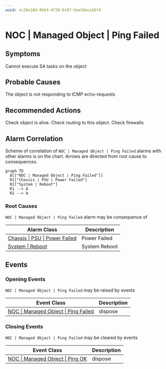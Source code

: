 ```yaml
---
uuid: ec26e28d-0b64-4738-8c07-5ee3daca16f4
---
```

# NOC | Managed Object | Ping Failed

## Symptoms

Cannot execute SA tasks on the object

## Probable Causes

The object is not responding to ICMP echo-requests

## Recommended Actions

Check object is alive. Check routing to this object. Check firewalls

## Alarm Correlation

Scheme of correlation of `NOC | Managed Object | Ping Failed` alarms with other alarms is on the chart. 
Arrows are directed from root cause to consequences.

```mermaid
graph TD
  A[["NOC | Managed Object | Ping Failed"]]
  R1["Chassis | PSU | Power Failed"]
  R2["System | Reboot"]
  R1 --> A
  R2 --> A
```

### Root Causes
`NOC | Managed Object | Ping Failed` alarm may be consequence of

| Alarm Class                                                         | Description   |
| ------------------------------------------------------------------- | ------------- |
| [Chassis \| PSU \| Power Failed](../../chassis/psu/power-failed.md) | Power Failed  |
| [System \| Reboot](../../system/reboot.md)                          | System Reboot |

## Events

### Opening Events
`NOC | Managed Object | Ping Failed` may be raised by events

| Event Class                                                                                          | Description |
| ---------------------------------------------------------------------------------------------------- | ----------- |
| [NOC \| Managed Object \| Ping Failed](../../../event-classes-reference/noc/managed-object/ping-failed.md) | dispose     |

### Closing Events
`NOC | Managed Object | Ping Failed` may be cleared by events

| Event Class                                                                                  | Description |
| -------------------------------------------------------------------------------------------- | ----------- |
| [NOC \| Managed Object \| Ping OK](../../../event-classes-reference/noc/managed-object/ping-ok.md) | dispose     |
